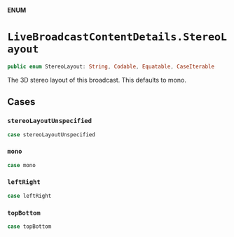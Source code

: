 **ENUM**

# `LiveBroadcastContentDetails.StereoLayout`

```swift
public enum StereoLayout: String, Codable, Equatable, CaseIterable
```

The 3D stereo layout of this broadcast. This defaults to mono.

## Cases
### `stereoLayoutUnspecified`

```swift
case stereoLayoutUnspecified
```

### `mono`

```swift
case mono
```

### `leftRight`

```swift
case leftRight
```

### `topBottom`

```swift
case topBottom
```
